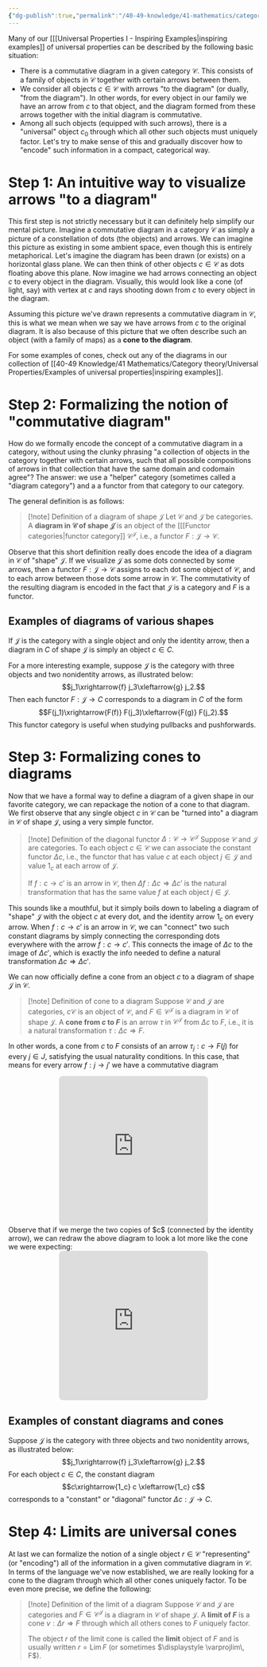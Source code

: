 ```yaml
---
{"dg-publish":true,"permalink":"/40-49-knowledge/41-mathematics/category-theory/universal-properties/diagrams-and-cones/","tags":["category_theory"],"updated":"2024-09-30T19:57:54-07:00"}
---
```


Many of our [[[Universal Properties I - Inspiring Examples\|inspiring examples]] of universal properties can be described by the following basic situation:
- There is a commutative diagram in a given category $\mathcal{C}$. This consists of a family of objects in $\mathcal{C}$ together with certain arrows between them.
- We consider all objects $c\in\mathcal{C}$ with arrows "to the diagram" (or dually, "from the diagram"). In other words, for every object in our family we have an arrow from $c$ to that object, and the diagram formed from these arrows together with the initial diagram is commutative.
- Among all such objects (equipped with such arrows), there is a "universal" object $c_0$ through which all other such objects must uniquely factor.
Let's try to make sense of this and gradually discover how to "encode" such information in a compact, categorical way.

# Step 1: An intuitive way to visualize arrows "to a diagram"

This first step is not strictly necessary but it can definitely help simplify our mental picture. Imagine a commutative diagram in a category $\mathcal{C}$ as simply a picture of a constellation of dots (the objects) and arrows. We can imagine this picture as existing in some ambient space, even though this is entirely metaphorical. Let's imagine the diagram has been drawn (or exists) on a horizontal glass plane. We can then think of other objects $c\in \mathcal{C}$ as dots floating above this plane. Now imagine we had arrows connecting an object $c$ to every object in the diagram. Visually, this would look like a cone (of light, say) with vertex at $c$ and rays shooting down from $c$ to every object in the diagram.

Assuming this picture we've drawn represents a commutative diagram in $\mathcal{C}$, this is what we mean when we say we have arrows from $c$ to the original diagram. It is also because of this picture that we often describe such an object (with a family of maps) as a **cone to the diagram**.

For some examples of cones, check out any of the diagrams in our collection of [[40-49 Knowledge/41 Mathematics/Category theory/Universal Properties/Examples of universal properties\|inspiring examples]].

# Step 2: Formalizing the notion of "commutative diagram"

How do we formally encode the concept of a commutative diagram in a category, without using the clunky phrasing "a collection of objects in the category together with certain arrows, such that all possible compositions of arrows in that collection that have the same domain and codomain agree"? The answer: we use a "helper" category (sometimes called a "diagram category") and a a functor from that category to our category.

The general definition is as follows:

>[!note] Definition of a diagram of shape $\mathcal{J}$
>Let $\mathcal{C}$ and $\mathcal{J}$ be categories. A **diagram in $\mathcal{C}$ of shape $\mathcal{J}$** is an object of the [[[Functor categories\|functor category]] $\mathcal{C}^{\mathcal{J}}$, i.e., a functor $F:\mathcal{J}\to \mathcal{C}$.

Observe that this short definition really does encode the idea of a diagram in $\mathcal{C}$ of "shape" $\mathcal{J}$. If we visualize $\mathcal{J}$ as some dots connected by some arrows, then a functor $F:\mathcal{J}\to \mathcal{C}$ assigns to each dot some object of $\mathcal{C}$, and to each arrow between those dots some arrow in $\mathcal{C}$. The commutativity of the resulting diagram is encoded in the fact that $\mathcal{J}$ is a category and $F$ is a functor.

## Examples of diagrams of various shapes

If $\mathcal{J}$ is the category with a single object and only the identity arrow, then a diagram in $C$ of shape $\mathcal{J}$ is simply an object $c\in C$.

For a more interesting example, suppose $\mathcal{J}$ is the category with three objects and two nonidentity arrows, as illustrated below:
$$j_1\xrightarrow{f} j_3\xleftarrow{g} j_2.$$
Then each functor $F:\mathcal{J}\to C$ corresponds to a diagram in $C$ of the form
$$F(j_1)\xrightarrow{F(f)} F(j_3)\xleftarrow{F(g)} F(j_2).$$
This functor category is useful when studying pullbacks and pushforwards.

# Step 3: Formalizing cones to diagrams

Now that we have a formal way to define a diagram of a given shape in our favorite category, we can repackage the notion of a cone to that diagram. We first observe that any single object $c$ in $\mathcal{C}$ can be "turned into" a diagram in $\mathcal{C}$ of shape $\mathcal{J}$, using a very simple functor.

>[!note] Definition of the diagonal functor $\Delta:\mathcal{C}\to \mathcal{C}^{\mathcal{J}}$
>Suppose $\mathcal{C}$ and $\mathcal{J}$ are categories.  To each object $c\in\mathcal{C}$ we can associate the constant functor $\Delta c$, i.e., the functor that has value $c$ at each object $j\in \mathcal{J}$ and value $1_c$ at each arrow of $\mathcal{J}$.
>
>If $f:c\to c'$ is an arrow in $\mathcal{C}$, then $\Delta f:\Delta c\Rightarrow \Delta c'$ is the natural transformation that has the same value $f$ at each object $j\in \mathcal{J}$.

This sounds like a mouthful, but it simply boils down to labeling a diagram of "shape" $\mathcal{J}$ with the object $c$ at every dot, and the identity arrow $1_c$ on every arrow. When $f:c\to c'$ is an arrow in $\mathcal{C}$, we can "connect" two such constant diagrams by simply connecting the corresponding dots everywhere with the arrow $f:c\to c'$. This connects the image of $\Delta c$ to the image of $\Delta c'$, which is exactly the info needed to define a natural transformation $\Delta c\Rightarrow \Delta c'$.

We can now officially define a cone from an object $c$ to a diagram of shape $\mathcal{J}$ in $\mathcal{C}$.

>[!note] Definition of cone to a diagram
>Suppose $\mathcal{C}$ and $\mathcal{J}$ are categories, $c\mathcal{C}$ is an object of $\mathcal{C}$, and $F\in \mathcal{C}^{\mathcal{J}}$ is a diagram in $\mathcal{C}$ of shape $\mathcal{J}$. A **cone from $c$ to $F$** is an arrow $\tau$ in $\mathcal{C}^{\mathcal{J}}$ from $\Delta c$ to $F$, i.e., it is a natural transformation $\tau:\Delta c\Rightarrow F$.

In other words, a cone from $c$ to $F$ consists of an arrow $\tau_j:c\to F(j)$ for every $j\in J$, satisfying the usual naturality conditions. In this case, that means for every arrow $f:j\to j'$ we have a commutative diagram 
<iframe class="quiver-embed" src="https://q.uiver.app/#q=WzAsNCxbMCwwLCJjIl0sWzAsMSwiYyJdLFsxLDAsIkYoaikiXSxbMSwxLCJGKGonKSJdLFsyLDMsIkYoZikiXSxbMCwyLCJcXHRhdV9qIl0sWzEsMywiXFx0YXVfe2onfSIsMl0sWzAsMSwiMV9jIiwyXV0=&embed" width="300" height="300" style="border-radius: 8px; border: none; display: block; margin: auto"></iframe>
Observe that if we merge the two copies of $c$ (connected by the identity arrow), we can redraw the above diagram to look a lot more like the cone we were expecting:
<iframe class="quiver-embed" src="https://q.uiver.app/#q=WzAsMyxbMSwwLCJjIl0sWzAsMSwiRihqKSJdLFsyLDEsIkYoaicpIl0sWzEsMiwiRihmKSIsMl0sWzAsMSwiXFx0YXVfaiIsMl0sWzAsMiwiXFx0YXVfe2onfSJdXQ==&embed" width="300" height="300" style="border-radius: 8px; border: none; display: block; margin: auto"></iframe>

## Examples of constant diagrams and cones

Suppose $\mathcal{J}$ is the category with three objects and two nonidentity arrows, as illustrated below:
$$j_1\xrightarrow{f} j_3\xleftarrow{g} j_2.$$
For each object $c\in C$, the constant diagram
$$c\xrightarrow{1_c} c \xleftarrow{1_c} c$$
corresponds to a "constant" or "diagonal" functor $\Delta c:\mathcal{J}\to C$.

# Step 4: Limits are universal cones

At last we can formalize the notion of a single object $r\in\mathcal{C}$ "representing" (or "encoding") all of the information in a given commutative diagram in $\mathcal{C}$. In terms of the language we've now established, we are really looking for a cone to the diagram through which all other cones uniquely factor. To be even more precise, we define the following:

>[!note] Definition of the limit of a diagram
>Suppose $\mathcal{C}$ and $\mathcal{J}$ are categories and $F\in\mathcal{C}^{\mathcal{J}}$ is a diagram in $\mathcal{C}$ of shape $\mathcal{J}$. A **limit of $F$** is a cone $\nu:\Delta r\Rightarrow F$ through which all others cones to $F$ uniquely factor.
>
>The object $r$ of the limit cone is called the **limit** object of $F$ and is usually written $r=\operatorname{Lim }F$ (or sometimes $\displaystyle \varprojlim\, F$).

